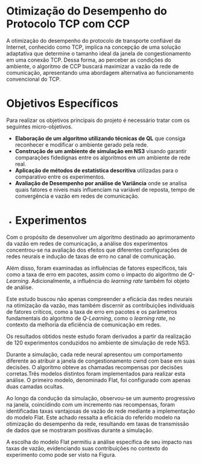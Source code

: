 # Otimização do Desempenho do Protocolo TCP com CCP

A otimização do desempenho do protocolo de transporte confiável da Internet, conhecido como TCP, implica na concepção de uma solução adaptativa que determine o tamanho ideal da janela de congestionamento em uma conexão TCP. Dessa forma, ao perceber as condições do ambiente, o algoritmo de CCP buscará maximizar a vazão da rede de comunicação, apresentando uma abordagem alternativa ao funcionamento convencional do TCP.
# Objetivos Específicos

Para realizar os objetivos principais do projeto é necessário tratar com os seguintes micro-objetivos.

- **Elaboração de um algoritmo utilizando técnicas de QL** que consiga reconhecer e modificar o ambiente gerado pela rede.
- **Construção de um ambiente de simulação em NS3** visando garantir comparações fidedignas entre os algoritmos em um ambiente de rede real.
- **Aplicação de métodos de estatística descritiva** utilizadas para o comparativo entre os experimentos.
- **Avaliação de Desempenho por análise de Variância** onde se analisa quais fatores e níveis mais influenciam na variável de reposta, tempo de convergência e vazão em redes de comunicação.
- # Experimentos

Com o propósito de desenvolver um algoritmo destinado ao aprimoramento da vazão em redes de comunicação, a análise dos experimentos concentrou-se na avaliação dos efeitos que diferentes configurações de redes neurais e indução de taxas de erro no canal de comunicação.

Além disso, foram examinadas as influências de fatores específicos, tais como a taxa de erro em pacotes, assim como o impacto do algoritmo de *Q-Learning*. Adicionalmente, a influência do *learning rate* também foi objeto de análise.

Este estudo buscou não apenas compreender a eficácia das redes neurais na otimização da vazão, mas também discernir as contribuições individuais de fatores críticos, como a taxa de erro em pacotes e os parâmetros fundamentais do algoritmo de *Q-Learning*, como o *learning rate*, no contexto da melhoria da eficiência de comunicação em redes.

Os resultados obtidos neste estudo foram derivados a partir da realização de 120 experimentos conduzidos no ambiente de simulação de rede NS3.

Durante a simulação, cada rede neural apresentou um comportamento diferente ao atribuir a janela de congestionamento cwnd com base em suas decisões. O algoritmo obteve as chamadas recompensas por decisões corretas.Três modelos distintos foram implementados para realizar esta análise. O primeiro modelo, denominado  Flat, foi configurado com apenas duas camadas ocultas.

Ao longo da condução da simulação, observou-se um aumento progressivo na janela, coincidindo com um incremento nas recompensas, foram identificadas taxas vantajosas de vazão de rede mediante a implementação do modelo Flat. Este achado ressalta a eficácia do referido modelo na otimização do desempenho da rede, resultando em taxas de transmissão de dados que se mostraram positivas durante a simulação.

A escolha do modelo Flat  permitiu a análise específica de seu impacto nas taxas de vazão, evidenciando suas contribuições no contexto do experimento como pode ser visto na Figura.

